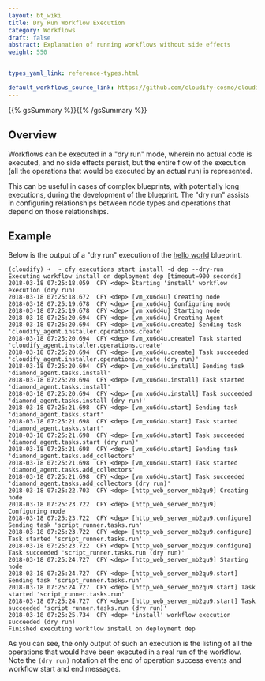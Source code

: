 ```yaml
---
layout: bt_wiki
title: Dry Run Workflow Execution
category: Workflows
draft: false
abstract: Explanation of running workflows without side effects
weight: 550


types_yaml_link: reference-types.html

default_workflows_source_link: https://github.com/cloudify-cosmo/cloudify-plugins-common/blob/4.3/cloudify/plugins/workflows.py
---
```


{{% gsSummary %}}{{% /gsSummary %}}

## Overview

Workflows can be executed in a "dry run" mode, wherein no actual code is
executed, and no side effects persist, but the entire flow of the execution
(all the operations that would be executed by an actual run) is represented.

This can be useful in cases of complex blueprints, with potentially long
executions, during the development of the blueprint. The "dry run" assists
in configuring relationships between node types and operations that
depend on those relationships.

## Example

Below is the output of a "dry run" execution of the
[hello world](https://github.com/cloudify-cosmo/cloudify-hello-world-example/blob/master/singlehost-blueprint.yaml)
blueprint.

```
(cloudify) ➜  ~ cfy executions start install -d dep --dry-run
Executing workflow install on deployment dep [timeout=900 seconds]
2018-03-18 07:25:18.059  CFY <dep> Starting 'install' workflow execution (dry run)
2018-03-18 07:25:18.672  CFY <dep> [vm_xu6d4u] Creating node
2018-03-18 07:25:19.678  CFY <dep> [vm_xu6d4u] Configuring node
2018-03-18 07:25:19.678  CFY <dep> [vm_xu6d4u] Starting node
2018-03-18 07:25:20.694  CFY <dep> [vm_xu6d4u] Creating Agent
2018-03-18 07:25:20.694  CFY <dep> [vm_xu6d4u.create] Sending task 'cloudify_agent.installer.operations.create'
2018-03-18 07:25:20.694  CFY <dep> [vm_xu6d4u.create] Task started 'cloudify_agent.installer.operations.create'
2018-03-18 07:25:20.694  CFY <dep> [vm_xu6d4u.create] Task succeeded 'cloudify_agent.installer.operations.create (dry run)'
2018-03-18 07:25:20.694  CFY <dep> [vm_xu6d4u.install] Sending task 'diamond_agent.tasks.install'
2018-03-18 07:25:20.694  CFY <dep> [vm_xu6d4u.install] Task started 'diamond_agent.tasks.install'
2018-03-18 07:25:20.694  CFY <dep> [vm_xu6d4u.install] Task succeeded 'diamond_agent.tasks.install (dry run)'
2018-03-18 07:25:21.698  CFY <dep> [vm_xu6d4u.start] Sending task 'diamond_agent.tasks.start'
2018-03-18 07:25:21.698  CFY <dep> [vm_xu6d4u.start] Task started 'diamond_agent.tasks.start'
2018-03-18 07:25:21.698  CFY <dep> [vm_xu6d4u.start] Task succeeded 'diamond_agent.tasks.start (dry run)'
2018-03-18 07:25:21.698  CFY <dep> [vm_xu6d4u.start] Sending task 'diamond_agent.tasks.add_collectors'
2018-03-18 07:25:21.698  CFY <dep> [vm_xu6d4u.start] Task started 'diamond_agent.tasks.add_collectors'
2018-03-18 07:25:21.698  CFY <dep> [vm_xu6d4u.start] Task succeeded 'diamond_agent.tasks.add_collectors (dry run)'
2018-03-18 07:25:22.703  CFY <dep> [http_web_server_mb2qu9] Creating node
2018-03-18 07:25:23.722  CFY <dep> [http_web_server_mb2qu9] Configuring node
2018-03-18 07:25:23.722  CFY <dep> [http_web_server_mb2qu9.configure] Sending task 'script_runner.tasks.run'
2018-03-18 07:25:23.722  CFY <dep> [http_web_server_mb2qu9.configure] Task started 'script_runner.tasks.run'
2018-03-18 07:25:23.722  CFY <dep> [http_web_server_mb2qu9.configure] Task succeeded 'script_runner.tasks.run (dry run)'
2018-03-18 07:25:24.727  CFY <dep> [http_web_server_mb2qu9] Starting node
2018-03-18 07:25:24.727  CFY <dep> [http_web_server_mb2qu9.start] Sending task 'script_runner.tasks.run'
2018-03-18 07:25:24.727  CFY <dep> [http_web_server_mb2qu9.start] Task started 'script_runner.tasks.run'
2018-03-18 07:25:24.727  CFY <dep> [http_web_server_mb2qu9.start] Task succeeded 'script_runner.tasks.run (dry run)'
2018-03-18 07:25:25.734  CFY <dep> 'install' workflow execution succeeded (dry run)
Finished executing workflow install on deployment dep
```

As you can see, the only output of such an execution is the listing
of all the operations that would have been executed in a real run of
the workflow. Note the `(dry run)` notation at the end of operation
success events and workflow start and end messages.